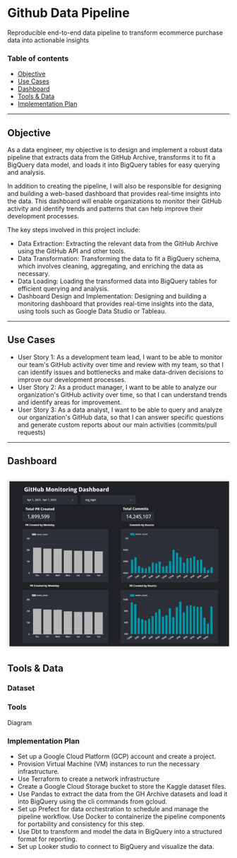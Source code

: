 # Github Data Pipeline

Reproducible end-to-end data pipeline to transform ecommerce purchase data into actionable insights

### Table of contents
- [Objective](#introduction)
- [Use Cases](#use-cases)
- [Dashboard](#dashboard)
- [Tools & Data](#tools-data)
- [Implementation Plan](#implementation-plan)
---

## Objective

As a data engineer, my objective is to design and implement a robust data pipeline that extracts data from the GitHub Archive, transforms it to fit a BigQuery data model, and loads it into BigQuery tables for easy querying and analysis.

In addition to creating the pipeline, I will also be responsible for designing and building a web-based dashboard that provides real-time insights into the data. This dashboard will enable organizations to monitor their GitHub activity and identify trends and patterns that can help improve their development processes.

The key steps involved in this project include:
- Data Extraction: Extracting the relevant data from the GitHub Archive using the GitHub API and other tools.
- Data Transformation: Transforming the data to fit a BigQuery schema, which involves cleaning, aggregating, and enriching the data as necessary.
- Data Loading: Loading the transformed data into BigQuery tables for efficient querying and analysis.
- Dashboard Design and Implementation: Designing and building a monitoring dashboard that provides real-time insights into the data, using tools such as Google Data Studio or Tableau.

---

## Use Cases
- User Story 1: As a development team lead, I want to be able to monitor our team's GitHub activity over time and review with my team, so that I can identify issues and bottlenecks and make data-driven decisions to improve our development processes.
- User Story 2: As a product manager, I want to be able to analyze our organization's GitHub activity over time, so that I can understand trends and identify areas for improvement.
- User Story 3: As a data analyst, I want to be able to query and analyze our organization's GitHub data, so that I can answer specific questions and generate custom reports about our main activities (commits/pull requests)
---

## Dashboard
![github-data-pipeline](images/Dashboard.png)
---

## Tools & Data 
### **Dataset**

### **Tools** 
Diagram

### **Implementation Plan** 

- Set up a Google Cloud Platform (GCP) account and create a project.
- Provision Virtual Machine (VM) instances to run the necessary infrastructure.
- Use Terraform to create a network infrastructure
- Create a Google Cloud Storage bucket to store the Kaggle dataset files.
- Use Pandas to extract the data from the GH Archive datasets and load it into BigQuery using the cli commands from gcloud.
- Set up Prefect for data orchestration to schedule and manage the pipeline workflow. Use Docker to containerize the pipeline components for portability and consistency for this step.
- Use Dbt to transform and model the data in BigQuery into a structured format for reporting.
- Set up Looker studio to connect to BigQuery and visualize the data.


